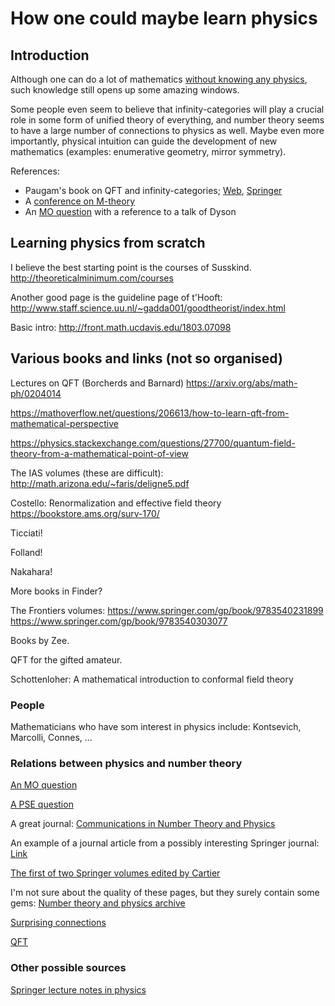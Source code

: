 # How one could maybe learn physics

## Introduction

Although one can do a lot of mathematics [without knowing any physics](https://mathoverflow.net/questions/74642/if-i-want-to-study-jacob-luries-books-higher-topoi-theory-derived-ag-what), such knowledge still opens up some amazing windows.

Some people even seem to believe that infinity-categories will play a crucial role in some form of unified theory of everything, and number theory seems to have a large number of connections to physics as well. Maybe even more importantly, physical intuition can guide the development of new mathematics (examples: enumerative geometry, mirror symmetry).

References:
- Paugam's book on QFT and infinity-categories; [Web](https://webusers.imj-prg.fr/~frederic.paugam/documents/enseignement/master-mathematical-physics.pdf), [Springer](https://www.springer.com/de/book/9783319045634)
- A [conference on M-theory](http://www.maths.dur.ac.uk/lms/109/)
- An [MO question](https://mathoverflow.net/questions/9661/is-semisimple-a-dense-condition-among-lie-algebras?rq=1) with a reference to a talk of Dyson


## Learning physics from scratch

I believe the best starting point is the courses of Susskind.
http://theoreticalminimum.com/courses

Another good page is the guideline page of t'Hooft:
http://www.staff.science.uu.nl/~gadda001/goodtheorist/index.html

Basic intro:
http://front.math.ucdavis.edu/1803.07098

## Various books and links (not so organised)

Lectures on QFT (Borcherds and Barnard)
https://arxiv.org/abs/math-ph/0204014

https://mathoverflow.net/questions/206613/how-to-learn-qft-from-mathematical-perspective

https://physics.stackexchange.com/questions/27700/quantum-field-theory-from-a-mathematical-point-of-view

The IAS volumes (these are difficult):
http://math.arizona.edu/~faris/deligne5.pdf

Costello: Renormalization and effective field theory
https://bookstore.ams.org/surv-170/

Ticciati!

Folland!

Nakahara!

More books in Finder?

The Frontiers volumes:
https://www.springer.com/gp/book/9783540231899
https://www.springer.com/gp/book/9783540303077

Books by Zee.

QFT for the gifted amateur.

Schottenloher: A mathematical introduction to conformal field theory

### People

Mathematicians who have som interest in physics include:
Kontsevich, Marcolli, Connes, ...


### Relations between physics and number theory

[An MO question](https://mathoverflow.net/questions/224263/number-theory-and-physics)

[A PSE question](https://physics.stackexchange.com/questions/414/number-theory-in-physics)

A great journal: [Communications in Number Theory and Physics](http://intlpress.com/site/pub/pages/journals/items/cntp/content/_home/index.html)

An example of a journal article from a possibly interesting Springer journal: [Link](https://link.springer.com/article/10.1134/S2070046617020017)

[The first of two Springer volumes edited by Cartier](https://www.springer.com/la/book/9783540231899)

I'm not sure about the quality of these pages, but they surely contain some gems:
[Number theory and physics archive](http://empslocal.ex.ac.uk/people/staff/mrwatkin/zeta/physics.htm)

[Surprising connections](http://empslocal.ex.ac.uk/people/staff/mrwatkin/zeta/surprising.htm)

[QFT](http://empslocal.ex.ac.uk/people/staff/mrwatkin/zeta/QFT.htm)


### Other possible sources

[Springer lecture notes in physics](https://link.springer.com/bookseries/5304)
